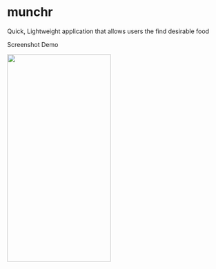 # munchr
Quick, Lightweight application that allows users the find desirable food


Screenshot Demo 
<div><img src="assets/swipe.gif" width="240" height="480"/></div>

